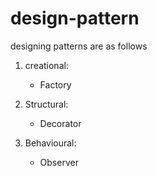 # design-pattern

designing patterns are as follows 

1) creational:
     - Factory
     
2) Structural:
     - Decorator
      
3) Behavioural:
     - Observer
     
